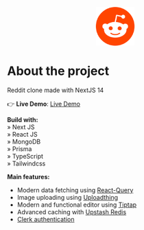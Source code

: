 <div align='center'>
  <img src='/public/assets/images/logo.png' width='90' heigth='90'>
</div>

# About the project

Reddit clone made with NextJS 14

👉 **Live Demo**: [Live Demo](https://reddit-ccristiann.vercel.app)

**Build with:** \
» Next JS \
» React JS \
» MongoDB \
» Prisma \
» TypeScript \
» Tailwindcss

**Main features:**
* Modern data fetching using [React-Query](https://tanstack.com/query/v3/)
* Image uploading using [Uploadthing](https://uploadthing.com)
* Modern and functional editor using [Tiptap](https://tiptap.dev/)
* Advanced caching with [Upstash Redis](https://upstash.com)
* [Clerk authentication](https://clerk.com)

